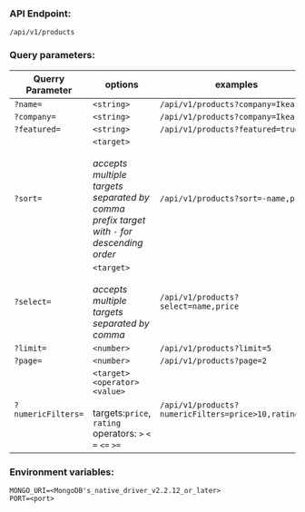 ### API Endpoint:

`/api/v1/products`

### Query parameters:

| Querry Parameter   | options                                                                                                          | examples                                             |
| ------------------ | ---------------------------------------------------------------------------------------------------------------- | ---------------------------------------------------- |
| `?name=`           | `<string>`                                                                                                       | `/api/v1/products?company=Ikea`                      |
| `?company=`        | `<string>`                                                                                                       | `/api/v1/products?company=Ikea`                      |
| `?featured=`       | `<string>`                                                                                                       | `/api/v1/products?featured=true`                     |
| `?sort=`           | `<target>`<br><br>_accepts multiple targets separated by comma_<br>_prefix target with `-` for descending order_ | `/api/v1/products?sort=-name,price`                  |
| `?select=`         | `<target>` <br><br>_accepts multiple targets separated by comma_                                                 | `/api/v1/products?select=name,price`                 |
| `?limit=`          | `<number>`                                                                                                       | `/api/v1/products?limit=5`                           |
| `?page=`           | `<number>`                                                                                                       | `/api/v1/products?page=2`                            |
| `?numericFilters=` | `<target><operator><value>`<br><br>targets:`price`, `rating`<br>operators: `>` `<` `=` `<=` `>=`                 | `/api/v1/products?numericFilters=price>10,rating<=4` |

### Environment variables:

`MONGO_URI=<MongoDB's_native_driver_v2.2.12_or_later>`  
`PORT=<port>`
